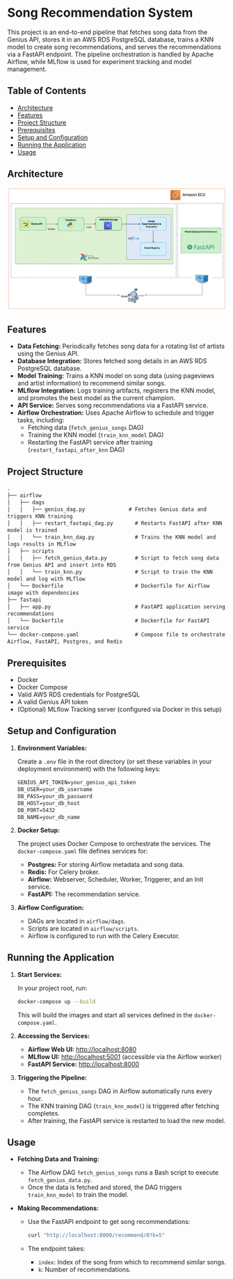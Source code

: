 # Song Recommendation System

This project is an end-to-end pipeline that fetches song data from the Genius API, stores it in an AWS RDS PostgreSQL database, trains a KNN model to create song recommendations, and serves the recommendations via a FastAPI endpoint. The pipeline orchestration is handled by Apache Airflow, while MLflow is used for experiment tracking and model management.

## Table of Contents

- [Architecture](#architecture)
- [Features](#features)
- [Project Structure](#project-structure)
- [Prerequisites](#prerequisites)
- [Setup and Configuration](#setup-and-configuration)
- [Running the Application](#running-the-application)
- [Usage](#usage)

## Architecture 
![](/assets/images/architecture.png)


## Features

- **Data Fetching:** Periodically fetches song data for a rotating list of artists using the Genius API.
- **Database Integration:** Stores fetched song details in an AWS RDS PostgreSQL database.
- **Model Training:** Trains a KNN model on song data (using pageviews and artist information) to recommend similar songs.
- **MLflow Integration:** Logs training artifacts, registers the KNN model, and promotes the best model as the current champion.
- **API Service:** Serves song recommendations via a FastAPI service.
- **Airflow Orchestration:** Uses Apache Airflow to schedule and trigger tasks, including:
  - Fetching data (`fetch_genius_songs` DAG)
  - Training the KNN model (`train_knn_model` DAG)
  - Restarting the FastAPI service after training (`restart_fastapi_after_knn` DAG)

## Project Structure

```plaintext
.
├── airflow
│   ├── dags
│   │   ├── genius_dag.py              # Fetches Genius data and triggers KNN training
│   │   ├── restart_fastapi_dag.py       # Restarts FastAPI after KNN model is trained
│   │   └── train_knn_dag.py             # Trains the KNN model and logs results in MLflow
│   ├── scripts
│   │   ├── fetch_genius_data.py         # Script to fetch song data from Genius API and insert into RDS
│   │   └── train_knn.py                 # Script to train the KNN model and log with MLflow
│   └── Dockerfile                       # Dockerfile for Airflow image with dependencies
├── fastapi
│   ├── app.py                           # FastAPI application serving recommendations
│   └── Dockerfile                       # Dockerfile for FastAPI service
└── docker-compose.yaml                  # Compose file to orchestrate Airflow, FastAPI, Postgres, and Redis
```

## Prerequisites

- Docker
- Docker Compose
- Valid AWS RDS credentials for PostgreSQL
- A valid Genius API token
- (Optional) MLflow Tracking server (configured via Docker in this setup)

## Setup and Configuration

1. **Environment Variables:**

   Create a `.env` file in the root directory (or set these variables in your deployment environment) with the following keys:

   ```dotenv
   GENIUS_API_TOKEN=your_genius_api_token
   DB_USER=your_db_username
   DB_PASS=your_db_password
   DB_HOST=your_db_host
   DB_PORT=5432
   DB_NAME=your_db_name
   ```

2. **Docker Setup:**

   The project uses Docker Compose to orchestrate the services. The `docker-compose.yaml` file defines services for:
   
   - **Postgres:** For storing Airflow metadata and song data.
   - **Redis:** For Celery broker.
   - **Airflow:** Webserver, Scheduler, Worker, Triggerer, and an Init service.
   - **FastAPI:** The recommendation service.
   
3. **Airflow Configuration:**

   - DAGs are located in `airflow/dags`.
   - Scripts are located in `airflow/scripts`.
   - Airflow is configured to run with the Celery Executor.

## Running the Application

1. **Start Services:**

   In your project root, run:

   ```bash
   docker-compose up --build
   ```

   This will build the images and start all services defined in the `docker-compose.yaml`.

2. **Accessing the Services:**

   - **Airflow Web UI:** [http://localhost:8080](http://localhost:8080)
   - **MLflow UI:** [http://localhost:5001](http://localhost:5001) (accessible via the Airflow worker)
   - **FastAPI Service:** [http://localhost:8000](http://localhost:8000)

3. **Triggering the Pipeline:**

   - The `fetch_genius_songs` DAG in Airflow automatically runs every hour.
   - The KNN training DAG (`train_knn_model`) is triggered after fetching completes.
   - After training, the FastAPI service is restarted to load the new model.

## Usage

- **Fetching Data and Training:**
  - The Airflow DAG `fetch_genius_songs` runs a Bash script to execute `fetch_genius_data.py`.
  - Once the data is fetched and stored, the DAG triggers `train_knn_model` to train the model.
  
- **Making Recommendations:**
  - Use the FastAPI endpoint to get song recommendations:
  
    ```bash
    curl "http://localhost:8000/recommend/0?k=5"
    ```
  
  - The endpoint takes:
    - `index`: Index of the song from which to recommend similar songs.
    - `k`: Number of recommendations.
